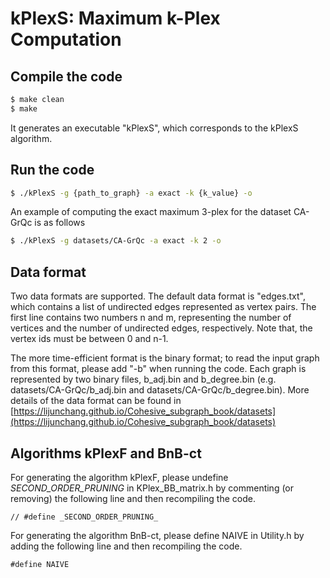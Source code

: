 # kPlexS: Maximum k-Plex Computation

## Compile the code

```sh
$ make clean
$ make
```
It generates an executable "kPlexS", which corresponds to the kPlexS algorithm.

## Run the code

```sh
$ ./kPlexS -g {path_to_graph} -a exact -k {k_value} -o
```

An example of computing the exact maximum 3-plex for the dataset CA-GrQc is as follows
```sh
$ ./kPlexS -g datasets/CA-GrQc -a exact -k 2 -o
```

## Data format
Two data formats are supported. The default data format is "edges.txt", which contains a list of undirected edges represented as vertex pairs. The first line contains two numbers n and m, representing the number of vertices and the number of undirected edges, respectively. Note that, the vertex ids must be between 0 and n-1.

The more time-efficient format is the binary format; to read the input graph from this format, please add "-b" when running the code. Each graph is represented by two binary files, b_adj.bin and b_degree.bin (e.g. datasets/CA-GrQc/b_adj.bin and datasets/CA-GrQc/b_degree.bin). More details of the data format can be found in [https://lijunchang.github.io/Cohesive_subgraph_book/datasets](https://lijunchang.github.io/Cohesive_subgraph_book/datasets)

## Algorithms kPlexF and BnB-ct

For generating the algorithm kPlexF, please undefine _SECOND_ORDER_PRUNING_ in KPlex_BB_matrix.h by commenting (or removing) the following line and then recompiling the code.
```
// #define _SECOND_ORDER_PRUNING_
```

For generating the algorithm BnB-ct, please define NAIVE in Utility.h by adding the following line and then recompiling the code.
```
#define NAIVE
```
